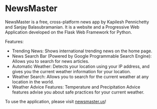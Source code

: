 # NewsMaster
NewsMaster is a free, cross-platform news app by Kapilesh Pennichetty and Sanjay Balasubramanian. It is a website and a Progressive Web Application developed on the Flask Web Framework for Python.

Features:
- Trending News: Shows international trending news on the home page.
- News Search Bar (Powered by Google Programmable Search Engine): Allows you to search for news articles.
- Automatic Weather: Detects your location using your IP address, and gives you the current weather information for your location.
- Weather Search: Allows you to search for the current weather at any location in the world.
- Weather Advice Features: Temperature and Precipitation Advice features advise you about safe practices for your current weather.

To use the application, please visit [newsmaster.us](newsmaster.us)!
